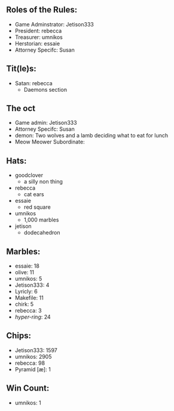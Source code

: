 ## Roles of the Rules:
- Game Adminstrator:  Jetison333
- President:  rebecca
- Treasurer:  umnikos
- Herstorian:  essaie
- Attorney Specifc: Susan

## Tit(le)s:
- Satan:  rebecca
  - Daemons section

## The oct
- Game admin: Jetison333
- Attorney Specifc: Susan
- demon: Two wolves and a lamb deciding what to eat for lunch
- Meow Meower Subordinate:

## Hats:
- goodclover
  - a silly non thing
- rebecca
  - cat ears
- essaie
  - red square
- umnikos
  - 1,000 marbles
- jetison
  - dodecahedron

## Marbles:
- essaie: 18
- olive: 11
- umnikos: 5
- Jetison333: 4
- Lyricly: 6
- Makefile: 11
- chirk: 5
- rebecca: 3
- *hyper-ring*: 24
  
## Chips:
- Jetison333: 1597
- umnikos: 2905
- rebecca: 98
- Pyramid [æ]: 1

## Win Count:
- umnikos: 1

